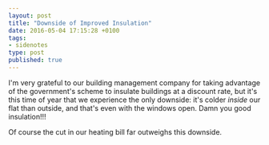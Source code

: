 ```yaml
---
layout: post
title: "Downside of Improved Insulation"
date: 2016-05-04 17:15:28 +0100
tags:
- sidenotes
type: post
published: true
---
```

I'm very grateful to our building management company for taking advantage of the government's scheme to insulate buildings at a discount rate, but it's this time of year that we experience the only downside: it's colder _inside_ our flat than outside, and that's even with the windows open. Damn you good insulation!!!

Of course the cut in our heating bill far outweighs this downside.
